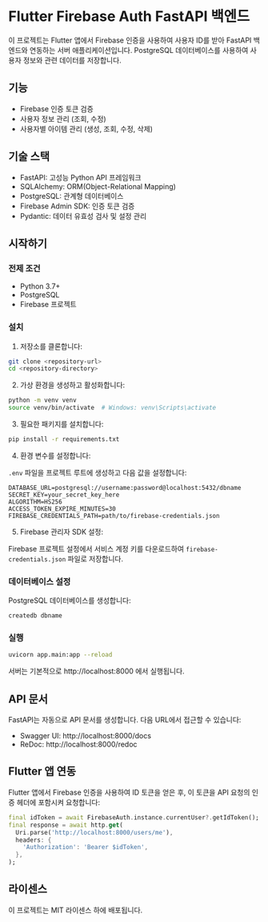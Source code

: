 # Flutter Firebase Auth FastAPI 백엔드

이 프로젝트는 Flutter 앱에서 Firebase 인증을 사용하여 사용자 ID를 받아 FastAPI 백엔드와 연동하는 서버 애플리케이션입니다. PostgreSQL 데이터베이스를 사용하여 사용자 정보와 관련 데이터를 저장합니다.

## 기능

- Firebase 인증 토큰 검증
- 사용자 정보 관리 (조회, 수정)
- 사용자별 아이템 관리 (생성, 조회, 수정, 삭제)

## 기술 스택

- FastAPI: 고성능 Python API 프레임워크
- SQLAlchemy: ORM(Object-Relational Mapping)
- PostgreSQL: 관계형 데이터베이스
- Firebase Admin SDK: 인증 토큰 검증
- Pydantic: 데이터 유효성 검사 및 설정 관리

## 시작하기

### 전제 조건

- Python 3.7+
- PostgreSQL
- Firebase 프로젝트

### 설치

1. 저장소를 클론합니다:

```bash
git clone <repository-url>
cd <repository-directory>
```

2. 가상 환경을 생성하고 활성화합니다:

```bash
python -m venv venv
source venv/bin/activate  # Windows: venv\Scripts\activate
```

3. 필요한 패키지를 설치합니다:

```bash
pip install -r requirements.txt
```

4. 환경 변수를 설정합니다:

`.env` 파일을 프로젝트 루트에 생성하고 다음 값을 설정합니다:

```
DATABASE_URL=postgresql://username:password@localhost:5432/dbname
SECRET_KEY=your_secret_key_here
ALGORITHM=HS256
ACCESS_TOKEN_EXPIRE_MINUTES=30
FIREBASE_CREDENTIALS_PATH=path/to/firebase-credentials.json
```

5. Firebase 관리자 SDK 설정:

Firebase 프로젝트 설정에서 서비스 계정 키를 다운로드하여 `firebase-credentials.json` 파일로 저장합니다.

### 데이터베이스 설정

PostgreSQL 데이터베이스를 생성합니다:

```bash
createdb dbname
```

### 실행

```bash
uvicorn app.main:app --reload
```

서버는 기본적으로 http://localhost:8000 에서 실행됩니다.

## API 문서

FastAPI는 자동으로 API 문서를 생성합니다. 다음 URL에서 접근할 수 있습니다:

- Swagger UI: http://localhost:8000/docs
- ReDoc: http://localhost:8000/redoc

## Flutter 앱 연동

Flutter 앱에서 Firebase 인증을 사용하여 ID 토큰을 얻은 후, 이 토큰을 API 요청의 인증 헤더에 포함시켜 요청합니다:

```dart
final idToken = await FirebaseAuth.instance.currentUser?.getIdToken();
final response = await http.get(
  Uri.parse('http://localhost:8000/users/me'),
  headers: {
    'Authorization': 'Bearer $idToken',
  },
);
```

## 라이센스

이 프로젝트는 MIT 라이센스 하에 배포됩니다. 